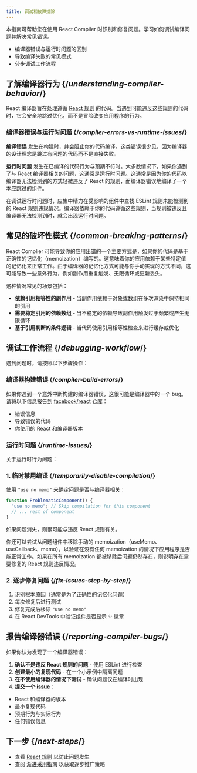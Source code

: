 ```yaml
---
title: 调试和故障排除
---
```


<Intro>
本指南可帮助您在使用 React Compiler 时识别和修复问题。学习如何调试编译问题并解决常见错误。
</Intro>

<YouWillLearn>

* 编译器错误与运行时问题的区别
* 导致编译失败的常见模式
* 分步调试工作流程

</YouWillLearn>

## 了解编译器行为 {/*understanding-compiler-behavior*/}

React 编译器旨在处理遵循 [React 规则](/reference/rules) 的代码。当遇到可能违反这些规则的代码时，它会安全地跳过优化，而不是冒险改变应用程序的行为。

### 编译器错误与运行时问题 {/*compiler-errors-vs-runtime-issues*/}

**编译错误** 发生在构建时，并会阻止你的代码编译。这类错误很少见，因为编译器的设计理念是跳过有问题的代码而不是直接失败。

**运行时问题** 发生在已编译的代码行为与预期不符时。大多数情况下，如果你遇到了与 React 编译器相关的问题，这通常是运行时问题。这通常是因为你的代码以编译器无法检测到的方式轻微违反了 React 的规则，而编译器错误地编译了一个本应跳过的组件。

在调试运行时问题时，应集中精力在受影响的组件中查找 ESLint 规则未能检测到的 React 规则违规情况。编译器依赖于你的代码遵循这些规则，当规则被违反且编译器无法检测到时，就会出现运行时问题。


## 常见的破坏性模式 {/*common-breaking-patterns*/}

React Complier 可能导致你的应用出错的一个主要方式是，如果你的代码是基于正确性的记忆化（memoization）编写的。这意味着你的应用依赖于某些特定值的记忆化来正常工作。由于编译器的记忆化方式可能与你手动实现的方式不同，这可能导致一些意外行为，例如副作用重复触发、无限循环或更新丢失。

这种情况常见的场景包括：

- **依赖引用相等性的副作用** - 当副作用依赖于对象或数组在多次渲染中保持相同的引用
- **需要稳定引用的依赖数组** - 当不稳定的依赖导致副作用触发过于频繁或产生无限循环
- **基于引用判断的条件逻辑** - 当代码使用引用相等性检查来进行缓存或优化

## 调试工作流程 {/*debugging-workflow*/}

遇到问题时，请按照以下步骤操作：

### 编译器构建错误 {/*compiler-build-errors*/}

如果你遇到一个意外中断构建的编译器错误，这很可能是编译器中的一个 bug。请将以下信息报告到 [facebook/react](https://github.com/facebook/react/issues) 仓库：
- 错误信息
- 导致错误的代码
- 你使用的 React 和编译器版本

### 运行时问题 {/*runtime-issues*/}

关于运行时行为问题：

### 1. 临时禁用编译 {/*temporarily-disable-compilation*/}

使用 `"use no memo"` 来确定问题是否与编译器相关：

```js
function ProblematicComponent() {
  "use no memo"; // Skip compilation for this component
  // ... rest of component
}
```

如果问题消失，则很可能与违反 React 规则有关。

你还可以尝试从问题组件中移除手动的 memoization（useMemo、useCallback、memo），以验证在没有任何 memoization 的情况下应用程序是否能正常工作。如果在所有 memoization 都被移除后问题仍然存在，则说明存在需要修复的 React 规则违反情况。

### 2. 逐步修复问题 {/*fix-issues-step-by-step*/}

1. 识别根本原因（通常是为了正确性的记忆化问题）
2. 每次修复后进行测试
3. 修复完成后移除 `"use no memo"`
4. 在 React DevTools 中验证组件是否显示 ✨ 徽章

## 报告编译器错误 {/*reporting-compiler-bugs*/}

如果你认为发现了一个编译器错误：

1. **确认不是违反 React 规则的问题** - 使用 ESLint 进行检查
2. **创建最小的复现代码** - 在一个小示例中隔离问题
3. **在不使用编译器的情况下测试** - 确认问题仅在编译时出现
4. **提交一个 [issue](https://github.com/facebook/react/issues/new?template=compiler_bug_report.yml)**：
  - React 和编译器的版本
  - 最小复现代码
  - 预期行为与实际行为
  - 任何错误信息

## 下一步 {/*next-steps*/}

- 查看 [React 规则](/reference/rules) 以防止问题发生
- 查阅 [渐进采用指南](/learn/react-compiler/incremental-adoption) 以获取逐步推广策略

